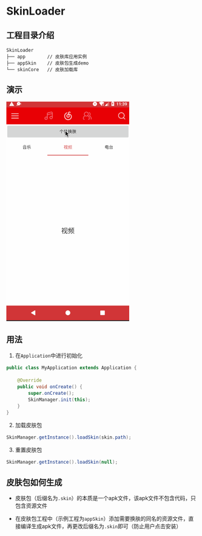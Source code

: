 # SkinLoader

## 工程目录介绍

```
SkinLoader
├── app        // 皮肤库应用实例
├── appSkin    // 皮肤包生成demo
└── skinCore   // 皮肤加载库
```

## 演示

![动态换肤效果](./images/动态换肤效果.gif)

## 用法

1. 在`Application`中进行初始化

```java
public class MyApplication extends Application {

    @Override
    public void onCreate() {
        super.onCreate();
        SkinManager.init(this);
    }
}
```

2. 加载皮肤包

```java
SkinManager.getInstance().loadSkin(skin.path);
```

3. 重置皮肤包

```java
SkinManager.getInstance().loadSkin(null);
```

## 皮肤包如何生成

- 皮肤包（后缀名为`.skin`）的本质是一个apk文件，该apk文件不包含代码，只包含资源文件

- 在皮肤包工程中（示例工程为`appSkin`）添加需要换肤的同名的资源文件，直接编译生成apk文件，再更改后缀名为`.skin`即可（防止用户点击安装）